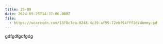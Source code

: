 ```yaml
---
title: 25-09
date: 2024-09-25T14:37:00.000Z
file:
  - https://ucarecdn.com/13f8c7ea-0248-4c19-af59-72ebf94fff1d/dummy-pdf_4.pdf
---
```

gdfgdfgdfgdg
